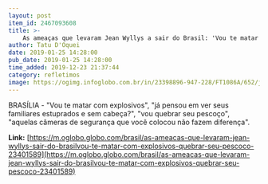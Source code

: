 ```yaml
---
layout: post
item_id: 2467093608
title: >-
    As ameaças que levaram Jean Wyllys a sair do Brasil: 'Vou te matar com explosivos', 'quebrar seu pescoço'
author: Tatu D'Oquei
date: 2019-01-25 14:28:00
pub_date: 2019-01-25 14:28:00
time_added: 2019-12-23 21:37:44
category: refletimos
image: https://ogimg.infoglobo.com.br/in/23398896-947-228/FT1086A/652/jeanwyllys.jpg
---
```


BRASÍLIA - "Vou te matar com explosivos", "já pensou em ver seus familiares estuprados e sem cabeça?", "vou quebrar seu pescoço", "aquelas câmeras de segurança que você colocou não fazem diferença".

**Link:** [https://m.oglobo.globo.com/brasil/as-ameacas-que-levaram-jean-wyllys-sair-do-brasilvou-te-matar-com-explosivos-quebrar-seu-pescoco-23401589](https://m.oglobo.globo.com/brasil/as-ameacas-que-levaram-jean-wyllys-sair-do-brasilvou-te-matar-com-explosivos-quebrar-seu-pescoco-23401589)

